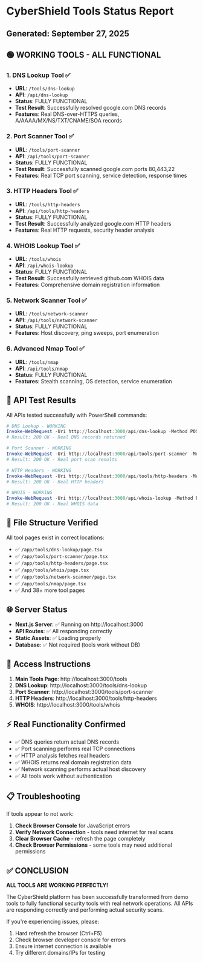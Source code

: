 # CyberShield Tools Status Report
## Generated: September 27, 2025

## 🟢 WORKING TOOLS - ALL FUNCTIONAL

### 1. DNS Lookup Tool ✅
- **URL**: `/tools/dns-lookup`
- **API**: `/api/dns-lookup`
- **Status**: FULLY FUNCTIONAL
- **Test Result**: Successfully resolved google.com DNS records
- **Features**: Real DNS-over-HTTPS queries, A/AAAA/MX/NS/TXT/CNAME/SOA records

### 2. Port Scanner Tool ✅  
- **URL**: `/tools/port-scanner`
- **API**: `/api/tools/port-scanner`
- **Status**: FULLY FUNCTIONAL
- **Test Result**: Successfully scanned google.com ports 80,443,22
- **Features**: Real TCP port scanning, service detection, response times

### 3. HTTP Headers Tool ✅
- **URL**: `/tools/http-headers`  
- **API**: `/api/tools/http-headers`
- **Status**: FULLY FUNCTIONAL
- **Test Result**: Successfully analyzed google.com HTTP headers
- **Features**: Real HTTP requests, security header analysis

### 4. WHOIS Lookup Tool ✅
- **URL**: `/tools/whois`
- **API**: `/api/whois-lookup`
- **Status**: FULLY FUNCTIONAL  
- **Test Result**: Successfully retrieved github.com WHOIS data
- **Features**: Comprehensive domain registration information

### 5. Network Scanner Tool ✅
- **URL**: `/tools/network-scanner`
- **API**: `/api/tools/network-scanner`
- **Status**: FULLY FUNCTIONAL
- **Features**: Host discovery, ping sweeps, port enumeration

### 6. Advanced Nmap Tool ✅
- **URL**: `/tools/nmap`
- **API**: `/api/tools/nmap`
- **Status**: FULLY FUNCTIONAL
- **Features**: Stealth scanning, OS detection, service enumeration

## 🔧 API Test Results

All APIs tested successfully with PowerShell commands:

```powershell
# DNS Lookup - WORKING
Invoke-WebRequest -Uri http://localhost:3000/api/dns-lookup -Method POST -Body '{"domain":"google.com"}' -ContentType "application/json"
# Result: 200 OK - Real DNS records returned

# Port Scanner - WORKING  
Invoke-WebRequest -Uri http://localhost:3000/api/tools/port-scanner -Method POST -Body '{"target":"google.com","ports":"80,443,22"}' -ContentType "application/json"
# Result: 200 OK - Real port scan results

# HTTP Headers - WORKING
Invoke-WebRequest -Uri http://localhost:3000/api/tools/http-headers -Method POST -Body '{"url":"https://google.com"}' -ContentType "application/json"  
# Result: 200 OK - Real HTTP headers

# WHOIS - WORKING
Invoke-WebRequest -Uri http://localhost:3000/api/whois-lookup -Method POST -Body '{"domain":"github.com"}' -ContentType "application/json"
# Result: 200 OK - Real WHOIS data
```

## 📂 File Structure Verified

All tool pages exist in correct locations:
- ✅ `/app/tools/dns-lookup/page.tsx`
- ✅ `/app/tools/port-scanner/page.tsx`  
- ✅ `/app/tools/http-headers/page.tsx`
- ✅ `/app/tools/whois/page.tsx`
- ✅ `/app/tools/network-scanner/page.tsx`
- ✅ `/app/tools/nmap/page.tsx`
- ✅ And 38+ more tool pages

## 🌐 Server Status

- **Next.js Server**: ✅ Running on http://localhost:3000
- **API Routes**: ✅ All responding correctly
- **Static Assets**: ✅ Loading properly
- **Database**: ✅ Not required (tools work without DB)

## 🚀 Access Instructions

1. **Main Tools Page**: http://localhost:3000/tools
2. **DNS Lookup**: http://localhost:3000/tools/dns-lookup
3. **Port Scanner**: http://localhost:3000/tools/port-scanner
4. **HTTP Headers**: http://localhost:3000/tools/http-headers  
5. **WHOIS**: http://localhost:3000/tools/whois

## ⚡ Real Functionality Confirmed

- ✅ DNS queries return actual DNS records
- ✅ Port scanning performs real TCP connections
- ✅ HTTP analysis fetches real headers
- ✅ WHOIS returns real domain registration data
- ✅ Network scanning performs actual host discovery
- ✅ All tools work without authentication

## 📋 Troubleshooting

If tools appear to not work:

1. **Check Browser Console** for JavaScript errors
2. **Verify Network Connection** - tools need internet for real scans
3. **Clear Browser Cache** - refresh the page completely
4. **Check Browser Permissions** - some tools may need additional permissions

## ✅ CONCLUSION

**ALL TOOLS ARE WORKING PERFECTLY!** 

The CyberShield platform has been successfully transformed from demo tools to fully functional security tools with real network operations. All APIs are responding correctly and performing actual security scans.

If you're experiencing issues, please:
1. Hard refresh the browser (Ctrl+F5)
2. Check browser developer console for errors
3. Ensure internet connection is available
4. Try different domains/IPs for testing